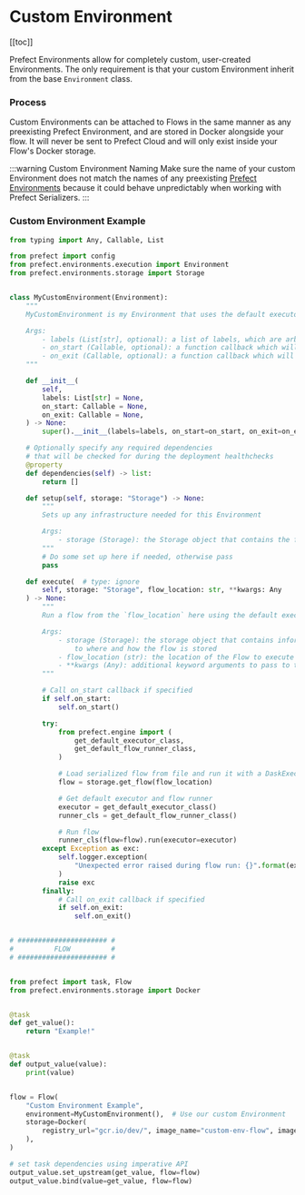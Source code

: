 # Custom Environment

[[toc]]

Prefect Environments allow for completely custom, user-created Environments. The only requirement is that your custom Environment inherit from the base `Environment` class.

### Process

Custom Environments can be attached to Flows in the same manner as any preexisting Prefect Environment, and are stored in Docker alongside your flow. It will never be sent to Prefect Cloud and will only exist inside your Flow's Docker storage.

:::warning Custom Environment Naming
Make sure the name of your custom Environment does not match the names of any preexisting [Prefect Environments](/api/unreleased/environments/execution.html) because it could behave unpredictably when working with Prefect Serializers.
:::

### Custom Environment Example

```python
from typing import Any, Callable, List

from prefect import config
from prefect.environments.execution import Environment
from prefect.environments.storage import Storage


class MyCustomEnvironment(Environment):
    """
    MyCustomEnvironment is my Environment that uses the default executor to run a Flow.

    Args:
        - labels (List[str], optional): a list of labels, which are arbitrary string identifiers used by Prefect Agents when polling for work
        - on_start (Callable, optional): a function callback which will be called before the flow begins to run
        - on_exit (Callable, optional): a function callback which will be called after the flow finishes its run
    """

    def __init__(
        self,
        labels: List[str] = None,
        on_start: Callable = None,
        on_exit: Callable = None,
    ) -> None:
        super().__init__(labels=labels, on_start=on_start, on_exit=on_exit)

    # Optionally specify any required dependencies
    # that will be checked for during the deployment healthchecks
    @property
    def dependencies(self) -> list:
        return []

    def setup(self, storage: "Storage") -> None:
        """
        Sets up any infrastructure needed for this Environment

        Args:
            - storage (Storage): the Storage object that contains the flow
        """
        # Do some set up here if needed, otherwise pass
        pass

    def execute(  # type: ignore
        self, storage: "Storage", flow_location: str, **kwargs: Any
    ) -> None:
        """
        Run a flow from the `flow_location` here using the default executor

        Args:
            - storage (Storage): the storage object that contains information relating
                to where and how the flow is stored
            - flow_location (str): the location of the Flow to execute
            - **kwargs (Any): additional keyword arguments to pass to the runner
        """

        # Call on_start callback if specified
        if self.on_start:
            self.on_start()

        try:
            from prefect.engine import (
                get_default_executor_class,
                get_default_flow_runner_class,
            )

            # Load serialized flow from file and run it with a DaskExecutor
            flow = storage.get_flow(flow_location)

            # Get default executor and flow runner
            executor = get_default_executor_class()
            runner_cls = get_default_flow_runner_class()

            # Run flow
            runner_cls(flow=flow).run(executor=executor)
        except Exception as exc:
            self.logger.exception(
                "Unexpected error raised during flow run: {}".format(exc)
            )
            raise exc
        finally:
            # Call on_exit callback if specified
            if self.on_exit:
                self.on_exit()


# ###################### #
#          FLOW          #
# ###################### #


from prefect import task, Flow
from prefect.environments.storage import Docker


@task
def get_value():
    return "Example!"


@task
def output_value(value):
    print(value)


flow = Flow(
    "Custom Environment Example",
    environment=MyCustomEnvironment(),  # Use our custom Environment
    storage=Docker(
        registry_url="gcr.io/dev/", image_name="custom-env-flow", image_tag="0.1.0"
    ),
)

# set task dependencies using imperative API
output_value.set_upstream(get_value, flow=flow)
output_value.bind(value=get_value, flow=flow)
```
